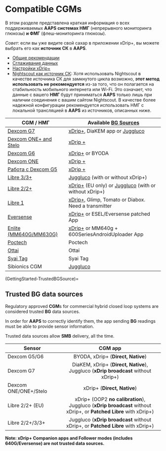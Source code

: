 # Compatible CGMs

В этом разделе представлена краткая информация о всех поддерживаемых **AAPS** **системах НМГ** (непрерывного мониторинга глюкозы) **и ФМГ** (флеш-мониторинга глюкозы).

*Совет*: если вы уже видите свой сахар в приложении xDrip+, вы можете выбрать его как **источник СК** в **AAPS**.

* [Общие рекомендации](../CompatibleCgms/GeneralCGMRecommendation.md)
* [Сглаживание данных](../CompatibleCgms/SmoothingBloodGlucoseData.md)
* [Настройки xDrip+](../CompatibleCgms/xDrip.md)
* [Nightscout как источник СК](../CompatibleCgms/CgmNightscoutUpload.md): Хотя использовать Nightscout в качестве источника СК для замкнутого цикла возможно, **этот метод использовать не рекомендуется** из-за того, что он полагается на стабильность мобильного интернета или Wi-Fi. Это означает, что данные с вашего **НМГ** будут приниматься **AAPS** только лишь при наличии соединения с вашим сайтом Nightscout. В качестве более надежной конфигурации рекомендуется использовать НМГ с локальной трансляцией в **AAPS** из источников, описанных ниже.

| CGM /  НМГ                                             | Available [BG Sources](../SettingUpAaps/ConfigBuilder.md#bg-source)                                                  |
| ------------------------------------------------------ | -------------------------------------------------------------------------------------------------------------------- |
| [Dexcom G7](../CompatibleCgms/DexcomG7.md)             | [xDrip+](../CompatibleCgms/xDrip.md), DiaKEM app or [Juggluco](../CompatibleCgms/Juggluco.md)                        |
| [Dexcom ONE+ and Stelo](../CompatibleCgms/DexcomG7.md) | [xDrip +](../CompatibleCgms/xDrip.md)                                                                                |
| [Dexcom G6](../CompatibleCgms/DexcomG6.md)             | [xDrip+](../CompatibleCgms/xDrip.md) or BYODA                                                                        |
| [Dexcom ONE](../CompatibleCgms/DexcomG6.md)            | [xDrip +](../CompatibleCgms/xDrip.md)                                                                                |
| [Работа с Dexcom G5](../CompatibleCgms/DexcomG5.md)    | [xDrip +](../CompatibleCgms/xDrip.md)                                                                                |
| [Libre 3/3+](../CompatibleCgms/Libre3.md)              | [Juggluco](../CompatibleCgms/Juggluco.md) (with or without xDrip+)                                                   |
| [Libre 2/2+](../CompatibleCgms/Libre2.md)              | [xDrip+](../CompatibleCgms/xDrip.md) (EU only) or [Juggluco](../CompatibleCgms/Juggluco.md) (with or without xDrip+) |
| [Libre 1](../CompatibleCgms/Libre1.md)                 | [xDrip+](../CompatibleCgms/xDrip.md), Glimp, Tomato or Diabox. Need a transmitter                                    |
| [Eversense](../CompatibleCgms/Eversense.md)            | [xDrip+](../CompatibleCgms/xDrip.md) or ESEL/Eversense patched App                                                   |
| [Enlite (MM640G/MM630G)](../CompatibleCgms/MM640g.md)  | [xDrip+](../CompatibleCgms/xDrip.md) or MM640g + 600SeriesAndroidUploader App                                        |
| [Poctech](../CompatibleCgms/PocTech.md)                | Poctech                                                                                                              |
| [Ottai](../CompatibleCgms/OttaiM8.md)                  | Ottai                                                                                                                |
| [Syai Tag](../CompatibleCgms/SyaiTagX1.md)             | Syai Tag                                                                                                             |
| Sibionics CGM                                          | [Juggluco](../CompatibleCgms/Juggluco.md)                                                                            |

(GettingStarted-TrustedBGSource)=

## Trusted BG data sources

Regulatory approved **CGM**s for commercial hybrid closed loop systems are considered trusted **BG** data sources.

In order for **AAPS** to correctly identify them, the app sending **BG** readings must be able to provide sensor information.

Trusted data sources allow **SMB** delivery, all the time.

| Sensor                |                                                        CGM app                                                         |
| --------------------- |:----------------------------------------------------------------------------------------------------------------------:|
| Dexcom G5/G6          |                                           BYODA, xDrip+ (**Direct, Native**)                                           |
| Dexcom G7             |                DiaKEM, xDrip+ (**Direct, Native**), </br>Juggluco (**xDrip broadcast** without xDrip+)                 |
| Dexcom ONE/ONE+/Stelo |                                              xDrip+ (**Direct, Native**)                                               |
| Libre 2/2+ (EU)       | xDrip+ (OOP2 **no calibration**), </br>Juggluco (**xDrip broadcast** without xDrip+, or **Patched Libre** with xDrip+) |
| Libre 2/2+/3/3+       |                    Juggluco (**xDrip broadcast** without xDrip+, or **Patched Libre** with xDrip+)                     |

**Note: xDrip+ Companion apps and Follower modes (includes 640G/Eversense) are not trusted data sources.**

